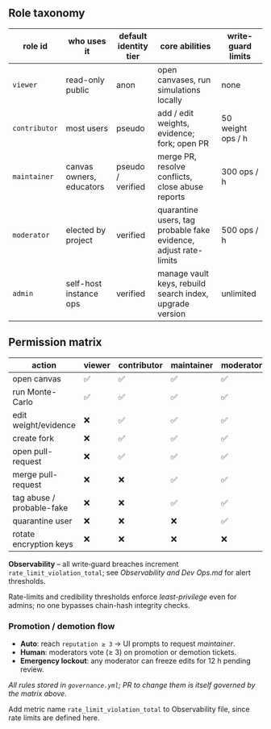 ## Role taxonomy
| role id | who uses it | default identity tier | core abilities | write-guard limits |
| ------- | ----------- | --------------------- | -------------- | ------------------ |
| `viewer` | read-only public | anon | open canvases, run simulations locally | none |
| `contributor` | most users | pseudo | add / edit weights, evidence; fork; open PR | 50 weight ops / h |
| `maintainer` | canvas owners, educators | pseudo / verified | merge PR, resolve conflicts, close abuse reports | 300 ops / h |
| `moderator` | elected by project | verified | quarantine users, tag probable fake evidence, adjust rate-limits | 500 ops / h |
| `admin` | self-host instance ops | verified | manage vault keys, rebuild search index, upgrade version | unlimited |

## Permission matrix
| action | viewer | contributor | maintainer | moderator | admin |
| ------ | ------ | ----------- | ---------- | --------- | ----- |
| open canvas | ✅ | ✅ | ✅ | ✅ | ✅ |
| run Monte-Carlo | ✅ | ✅ | ✅ | ✅ | ✅ |
| edit weight/evidence | ❌ | ✅ | ✅ | ✅ | ✅ |
| create fork | ❌ | ✅ | ✅ | ✅ | ✅ |
| open pull-request | ❌ | ✅ | ✅ | ✅ | ✅ |
| merge pull-request | ❌ | ❌ | ✅ | ✅ | ✅ |
| tag abuse / probable-fake | ❌ | ❌ | ✅ | ✅ | ✅ |
| quarantine user | ❌ | ❌ | ❌ | ✅ | ✅ |
| rotate encryption keys | ❌ | ❌ | ❌ | ❌ | ✅ |

**Observability** – all write‑guard breaches increment `rate_limit_violation_total`; see _Observability and Dev Ops.md_ for alert thresholds.

Rate-limits and credibility thresholds enforce _least-privilege_ even for admins; no one bypasses chain-hash integrity checks.

### Promotion / demotion flow
- **Auto**: reach `reputation ≥ 3` → UI prompts to request *maintainer*.
- **Human**: moderators vote (≥ 3) on promotion or demotion tickets.
- **Emergency lockout**: any moderator can freeze edits for 12 h pending review.

_All rules stored in `governance.yml`; PR to change them is itself governed by the matrix above._


Add metric name `rate_limit_violation_total` to Observability file, since rate limits are defined here.